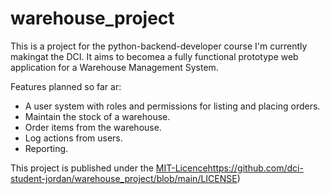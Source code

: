 # warehouse_project
This is a project for the python-backend-developer course I'm currently makingat the DCI.
It aims to becomea a fully functional prototype web application for a Warehouse Management System.

Features planned so far ar:
- A user system with roles and permissions for listing and placing orders.
- Maintain the stock of a warehouse.
- Order items from the warehouse.
- Log actions from users.
- Reporting.

This project is published under the [MIT-Licence](https://github.com/dci-student-jordan/warehouse_project/blob/main/LICENSE)https://github.com/dci-student-jordan/warehouse_project/blob/main/LICENSE)
